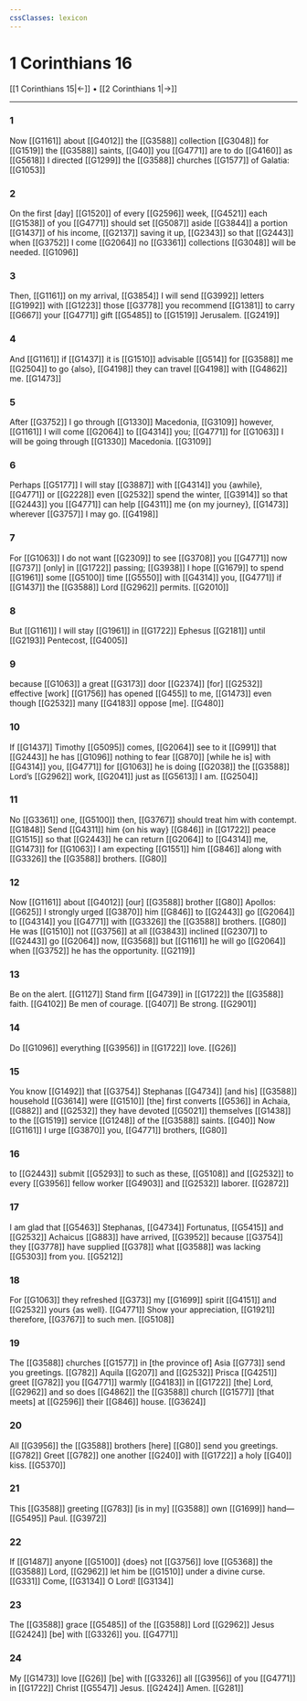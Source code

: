 ```yaml
---
cssClasses: lexicon
---
```


# 1 Corinthians 16

[[1 Corinthians 15|←]] • [[2 Corinthians 1|→]]

---

### 1
Now [[G1161]] about [[G4012]] the [[G3588]] collection [[G3048]] for [[G1519]] the [[G3588]] saints, [[G40]] you [[G4771]] are to do [[G4160]] as [[G5618]] I directed [[G1299]] the [[G3588]] churches [[G1577]] of Galatia: [[G1053]]

### 2
On the first [day] [[G1520]] of every [[G2596]] week, [[G4521]] each [[G1538]] of you [[G4771]] should set [[G5087]] aside [[G3844]] a portion [[G1437]] of his income, [[G2137]] saving it up, [[G2343]] so that [[G2443]] when [[G3752]] I come [[G2064]] no [[G3361]] collections [[G3048]] will be needed. [[G1096]]

### 3
Then, [[G1161]] on my arrival, [[G3854]] I will send [[G3992]] letters [[G1992]] with [[G1223]] those [[G3778]] you recommend [[G1381]] to carry [[G667]] your [[G4771]] gift [[G5485]] to [[G1519]] Jerusalem. [[G2419]]

### 4
And [[G1161]] if [[G1437]] it is [[G1510]] advisable [[G514]] for [[G3588]] me [[G2504]] to go {also}, [[G4198]] they can travel [[G4198]] with [[G4862]] me. [[G1473]]

### 5
After [[G3752]] I go through [[G1330]] Macedonia, [[G3109]] however, [[G1161]] I will come [[G2064]] to [[G4314]] you; [[G4771]] for [[G1063]] I will be going through [[G1330]] Macedonia. [[G3109]]

### 6
Perhaps [[G5177]] I will stay [[G3887]] with [[G4314]] you {awhile}, [[G4771]] or [[G2228]] even [[G2532]] spend the winter, [[G3914]] so that [[G2443]] you [[G4771]] can help [[G4311]] me {on my journey}, [[G1473]] wherever [[G3757]] I may go. [[G4198]]

### 7
For [[G1063]] I do not want [[G2309]] to see [[G3708]] you [[G4771]] now [[G737]] [only] in [[G1722]] passing; [[G3938]] I hope [[G1679]] to spend [[G1961]] some [[G5100]] time [[G5550]] with [[G4314]] you, [[G4771]] if [[G1437]] the [[G3588]] Lord [[G2962]] permits. [[G2010]]

### 8
But [[G1161]] I will stay [[G1961]] in [[G1722]] Ephesus [[G2181]] until [[G2193]] Pentecost, [[G4005]]

### 9
because [[G1063]] a great [[G3173]] door [[G2374]] [for] [[G2532]] effective [work] [[G1756]] has opened [[G455]] to me, [[G1473]] even though [[G2532]] many [[G4183]] oppose [me]. [[G480]]

### 10
If [[G1437]] Timothy [[G5095]] comes, [[G2064]] see to it [[G991]] that [[G2443]] he has [[G1096]] nothing to fear [[G870]] [while he is] with [[G4314]] you, [[G4771]] for [[G1063]] he is doing [[G2038]] the [[G3588]] Lord’s [[G2962]] work, [[G2041]] just as [[G5613]] I am. [[G2504]]

### 11
No [[G3361]] one, [[G5100]] then, [[G3767]] should treat him with contempt. [[G1848]] Send [[G4311]] him {on his way} [[G846]] in [[G1722]] peace [[G1515]] so that [[G2443]] he can return [[G2064]] to [[G4314]] me, [[G1473]] for [[G1063]] I am expecting [[G1551]] him [[G846]] along with [[G3326]] the [[G3588]] brothers. [[G80]]

### 12
Now [[G1161]] about [[G4012]] [our] [[G3588]] brother [[G80]] Apollos: [[G625]] I strongly urged [[G3870]] him [[G846]] to [[G2443]] go [[G2064]] to [[G4314]] you [[G4771]] with [[G3326]] the [[G3588]] brothers. [[G80]] He was [[G1510]] not [[G3756]] at all [[G3843]] inclined [[G2307]] to [[G2443]] go [[G2064]] now, [[G3568]] but [[G1161]] he will go [[G2064]] when [[G3752]] he has the opportunity. [[G2119]]

### 13
Be on the alert. [[G1127]] Stand firm [[G4739]] in [[G1722]] the [[G3588]] faith. [[G4102]] Be men of courage. [[G407]] Be strong. [[G2901]]

### 14
Do [[G1096]] everything [[G3956]] in [[G1722]] love. [[G26]]

### 15
You know [[G1492]] that [[G3754]] Stephanas [[G4734]] [and his] [[G3588]] household [[G3614]] were [[G1510]] [the] first converts [[G536]] in Achaia, [[G882]] and [[G2532]] they have devoted [[G5021]] themselves [[G1438]] to the [[G1519]] service [[G1248]] of the [[G3588]] saints. [[G40]] Now [[G1161]] I urge [[G3870]] you, [[G4771]] brothers, [[G80]]

### 16
to [[G2443]] submit [[G5293]] to such as these, [[G5108]] and [[G2532]] to every [[G3956]] fellow worker [[G4903]] and [[G2532]] laborer. [[G2872]]

### 17
I am glad that [[G5463]] Stephanas, [[G4734]] Fortunatus, [[G5415]] and [[G2532]] Achaicus [[G883]] have arrived, [[G3952]] because [[G3754]] they [[G3778]] have supplied [[G378]] what [[G3588]] was lacking [[G5303]] from you. [[G5212]]

### 18
For [[G1063]] they refreshed [[G373]] my [[G1699]] spirit [[G4151]] and [[G2532]] yours {as well}. [[G4771]] Show your appreciation, [[G1921]] therefore, [[G3767]] to such men. [[G5108]]

### 19
The [[G3588]] churches [[G1577]] in [the province of] Asia [[G773]] send you greetings. [[G782]] Aquila [[G207]] and [[G2532]] Prisca [[G4251]] greet [[G782]] you [[G4771]] warmly [[G4183]] in [[G1722]] [the] Lord, [[G2962]] and so does [[G4862]] the [[G3588]] church [[G1577]] [that meets] at [[G2596]] their [[G846]] house. [[G3624]]

### 20
All [[G3956]] the [[G3588]] brothers [here] [[G80]] send you greetings. [[G782]] Greet [[G782]] one another [[G240]] with [[G1722]] a holy [[G40]] kiss. [[G5370]]

### 21
This [[G3588]] greeting [[G783]] [is in my] [[G3588]] own [[G1699]] hand— [[G5495]] Paul. [[G3972]]

### 22
If [[G1487]] anyone [[G5100]] {does} not [[G3756]] love [[G5368]] the [[G3588]] Lord, [[G2962]] let him be [[G1510]] under a divine curse. [[G331]] Come, [[G3134]] O Lord! [[G3134]]

### 23
The [[G3588]] grace [[G5485]] of the [[G3588]] Lord [[G2962]] Jesus [[G2424]] [be] with [[G3326]] you. [[G4771]]

### 24
My [[G1473]] love [[G26]] [be] with [[G3326]] all [[G3956]] of you [[G4771]] in [[G1722]] Christ [[G5547]] Jesus. [[G2424]] Amen. [[G281]]

